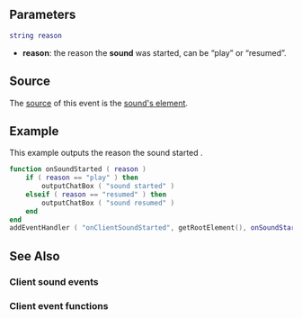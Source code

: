 Parameters
----------

``` lua
string reason
```

-   **reason**: the reason the **sound** was started, can be “play” or “resumed”.

Source
------

The [source](/event_system#Event_source.md "wikilink") of this event is the [sound's element](/Element/Sound.md "wikilink").

Example
-------

This example outputs the reason the sound started .

``` lua
function onSoundStarted ( reason )
    if ( reason == "play" ) then
        outputChatBox ( "sound started" )
    elseif ( reason == "resumed" ) then
        outputChatBox ( "sound resumed" )
    end
end
addEventHandler ( "onClientSoundStarted", getRootElement(), onSoundStarted )
```

See Also
--------

### Client sound events

### Client event functions
